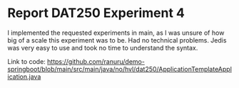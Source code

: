 # Report DAT250 Experiment 4

I implemented the requested experiments in main, as I was unsure of how big of a scale this experiment was to be. Had no technical problems. Jedis was very easy to use and took no time to understand the syntax. 

Link to code: https://github.com/ranuru/demo-springboot/blob/main/src/main/java/no/hvl/dat250/ApplicationTemplateApplication.java